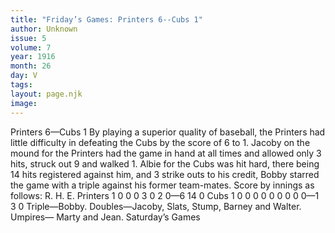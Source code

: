 ```yaml
---
title: "Friday’s Games: Printers 6--Cubs 1"
author: Unknown
issue: 5
volume: 7
year: 1916
month: 26
day: V
tags:
layout: page.njk
image:
---
```

Printers 6—Cubs 1       By playing a superior quality of baseball, the Printers had little difficulty in defeating the Cubs by the score of 6 to 1.       Jacoby on the mound for the Printers had the game in hand at all times and allowed only 3 hits, struck out 9 and walked 1.       Albie for the Cubs was hit hard, there being 14 hits registered against him, and 3 strike outs to his credit,       Bobby starred the game with a triple against his former team-mates.       Score by innings as follows:       R. H. E. Printers 1 0 0 0 3 0 2 0—6 14 0 Cubs 1 0 0 0 0 0 0 0 0 0—1 3 0        Triple—Bobby.       Doubles—Jacoby, Slats, Stump, Barney and Walter.       Umpires— Marty and Jean. Saturday’s Games    


